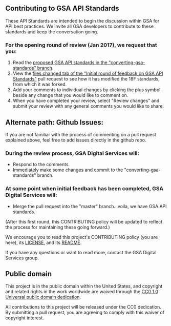 ## Contributing to GSA API Standards

These API Standards are intended to begin the discussion within GSA for API best practices. We invite all GSA developers to contribute to these standards and keep the conversation going.

### For the opening round of review (Jan 2017), we request that you:
1. Read the [proposed GSA API standards in the "converting-gsa-standards" branch](https://github.com/GSA/api-standards/blob/converting-gsa-standards/README.md).
2. View the [files changed tab of the "Initial round of feedback on GSA API Standards"](https://github.com/GSA/api-standards/pull/7/files?diff=split) pull request to see how it has modified the 18F standards, from which it was forked.
3. Add your comments to individual changes by clicking the plus symbol beside any change that you would like to comment on.
4. When you have completed your review, select "Review changes" and submit your review with any general comments you would like to share.

## Alternate path: Github Issues:
If you are not familiar with the process of commenting on a pull request explained above, feel free to add issues directly in the github repo.


### During the review process, GSA Digital Services will:
- Respond to the comments.
- Immediately make some changes and commit to the "converting-gsa-standards" branch.

### At some point when initial feedback has been completed, GSA Digital Services will:
- Merge the pull request into the "master" branch...voila, we have GSA API standards.

(After this first round, this CONTRIBUTING policy will be updated to reflect the process for maintaining these going forward.)



We encourage you to read this project's CONTRIBUTING policy (you are here), its [LICENSE](LICENSE.md), and its [README](README.md).

If you have any questions or want to read more, contact the GSA Digital Services group.

## Public domain

This project is in the public domain within the United States, and
copyright and related rights in the work worldwide are waived through
the [CC0 1.0 Universal public domain dedication](https://creativecommons.org/publicdomain/zero/1.0/).

All contributions to this project will be released under the CC0
dedication. By submitting a pull request, you are agreeing to comply
with this waiver of copyright interest.
